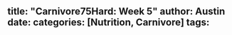 title: "Carnivore75Hard: Week 5"
author: Austin
date:
categories: [Nutrition, Carnivore]
tags: 
---
